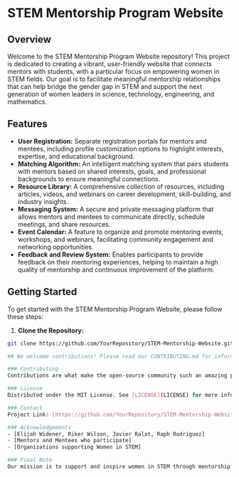 # STEM Mentorship Program Website

## Overview

Welcome to the STEM Mentorship Program Website repository! This project is dedicated to creating a vibrant, user-friendly website that connects mentors with students, with a particular focus on empowering women in STEM fields. Our goal is to facilitate meaningful mentorship relationships that can help bridge the gender gap in STEM and support the next generation of women leaders in science, technology, engineering, and mathematics.

## Features

- **User Registration:** Separate registration portals for mentors and mentees, including profile customization options to highlight interests, expertise, and educational background.
- **Matching Algorithm:** An intelligent matching system that pairs students with mentors based on shared interests, goals, and professional backgrounds to ensure meaningful connections.
- **Resource Library:** A comprehensive collection of resources, including articles, videos, and webinars on career development, skill-building, and industry insights.
- **Messaging System:** A secure and private messaging platform that allows mentors and mentees to communicate directly, schedule meetings, and share resources.
- **Event Calendar:** A feature to organize and promote mentoring events, workshops, and webinars, facilitating community engagement and networking opportunities.
- **Feedback and Review System:** Enables participants to provide feedback on their mentoring experiences, helping to maintain a high quality of mentorship and continuous improvement of the platform.

## Getting Started

To get started with the STEM Mentorship Program Website, please follow these steps:

1. **Clone the Repository:**

```bash
git clone https://github.com/YourRepository/STEM-Mentorship-Website.git

## We welcome contributions! Please read our CONTRIBUTING.md for information on how to get involved.

### Contributing
Contributions are what make the open-source community such an amazing place to learn, inspire, and create. Any contributions you make are **greatly appreciated**. Check out our [CONTRIBUTING.md](CONTRIBUTING.md) for more information on how to start contributing.

### License
Distributed under the MIT License. See [LICENSE](LICENSE) for more information.

### Contact
Project Link: [https://github.com/YourRepository/STEM-Mentorship-Website](https://github.com/YourRepository/STEM-Mentorship-Website)

### Acknowledgements
- [Elijah Widener, Riker Wilson, Javier Ralat, Raph Rodriguez]
- [Mentors and Mentees who participate]
- [Organizations supporting Women in STEM]

### Final Note
Our mission is to support and inspire women in STEM through mentorship. Join us in making a difference. Together, we can create a future where gender is no barrier to success in STEM.

